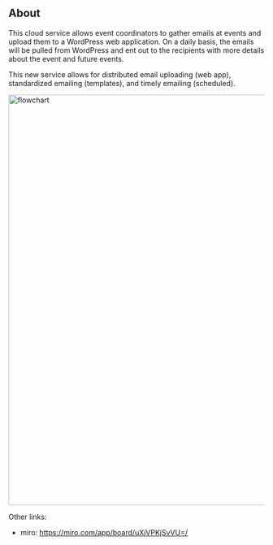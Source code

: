 
## About 
This cloud service allows event coordinators to gather emails at events and upload them to a WordPress web application. On a daily basis, the emails will be pulled from WordPress and ent out to the recipients with more details about the event and future events. 

This new service allows for distributed email uploading (web app), standardized emailing (templates), and timely emailing (scheduled).

<img width="809" alt="flowchart" src="https://user-images.githubusercontent.com/20544603/198423860-c9e8ec43-f42d-4f23-a894-627753a439cc.png">

Other links:
- miro: https://miro.com/app/board/uXjVPKjSvVU=/
